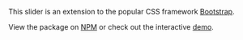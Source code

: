 This slider is an extension to the popular CSS framework [Bootstrap](https://getbootstrap.com/).

View the package on [NPM](https://www.npmjs.com/package/bootstrap-double-slider) or check out the interactive [demo](https://www.florianbecker.eu/bss-range-slider/).
